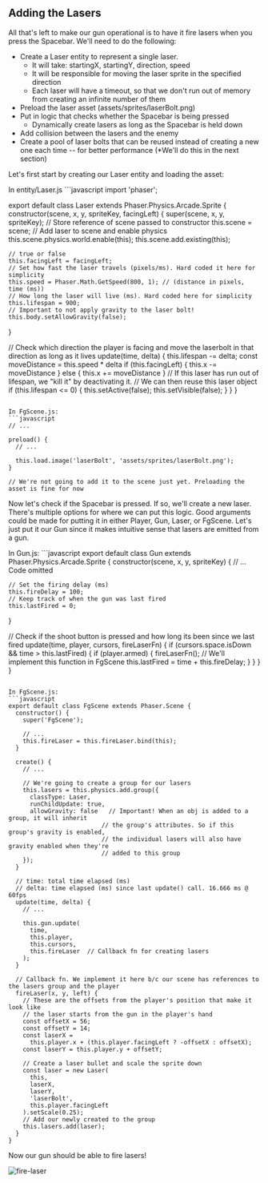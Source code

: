 ## Adding the Lasers

All that's left to make our gun operational is to have it fire lasers when you press the Spacebar. We'll need to do the following:

- Create a Laser entity to represent a single laser.
  * It will take: startingX, startingY, direction, speed
  * It will be responsible for moving the laser sprite in the specified direction
  * Each laser will have a timeout, so that we don't run out of memory from creating an infinite number of them
- Preload the laser asset (assets/sprites/laserBolt.png)
- Put in logic that checks whether the Spacebar is being pressed
  * Dynamically create lasers as long as the Spacebar is held down
- Add collision between the lasers and the enemy
- Create a pool of laser bolts that can be reused instead of creating a new one each time -- for better performance (*We'll do this in the next section)

Let's first start by creating our Laser entity and loading the asset:

<hint title="Solution">
In entity/Laser.js
```javascript
import 'phaser';

export default class Laser extends Phaser.Physics.Arcade.Sprite {
  constructor(scene, x, y, spriteKey, facingLeft) {
    super(scene, x, y, spriteKey);
    // Store reference of scene passed to constructor
    this.scene = scene;
    // Add laser to scene and enable physics
    this.scene.physics.world.enable(this);
    this.scene.add.existing(this);

    // true or false
    this.facingLeft = facingLeft;
    // Set how fast the laser travels (pixels/ms). Hard coded it here for simplicity
    this.speed = Phaser.Math.GetSpeed(800, 1); // (distance in pixels, time (ms))
    // How long the laser will live (ms). Hard coded here for simplicity
    this.lifespan = 900;
    // Important to not apply gravity to the laser bolt!
    this.body.setAllowGravity(false);
  }

  // Check which direction the player is facing and move the laserbolt in that direction as long as it lives
  update(time, delta) {
    this.lifespan -= delta;
    const moveDistance = this.speed * delta
    if (this.facingLeft) {
      this.x -= moveDistance
    } else {
      this.x += moveDistance
    }
    // If this laser has run out of lifespan, we "kill it" by deactivating it.
    // We can then reuse this laser object
    if (this.lifespan <= 0) {
      this.setActive(false);
      this.setVisible(false);
    }
  }
}
```

In FgScene.js:
```javascript
// ...

preload() {
  // ...

  this.load.image('laserBolt', 'assets/sprites/laserBolt.png');
}

// We're not going to add it to the scene just yet. Preloading the asset is fine for now

```
</hint>

Now let's check if the Spacebar is pressed. If so, we'll create a new laser. There's multiple options for where we can put this logic. Good arguments could be made for putting it in either Player, Gun, Laser, or FgScene. Let's just put it our Gun since it makes intuitive sense that lasers are emitted from a gun.

<hint title="Solution">
In Gun.js:
```javascript
export default class Gun extends Phaser.Physics.Arcade.Sprite {
  constructor(scene, x, y, spriteKey) {
    // ... Code omitted

    // Set the firing delay (ms)
    this.fireDelay = 100;
    // Keep track of when the gun was last fired
    this.lastFired = 0;
  }

  // Check if the shoot button is pressed and how long its been since we last fired
  update(time, player, cursors, fireLaserFn) {
    if (cursors.space.isDown && time > this.lastFired) {
      if (player.armed) {
        fireLaserFn();    // We'll implement this function in FgScene
        this.lastFired = time + this.fireDelay;
      }
    }
  }
}
```

In FgScene.js:
```javascript
export default class FgScene extends Phaser.Scene {
  constructor() {
    super('FgScene');

    // ...
    this.fireLaser = this.fireLaser.bind(this);
  }

  create() {
    // ...

    // We're going to create a group for our lasers
    this.lasers = this.physics.add.group({
      classType: Laser,
      runChildUpdate: true,
      allowGravity: false   // Important! When an obj is added to a group, it will inherit
                          // the group's attributes. So if this group's gravity is enabled,
                          // the individual lasers will also have gravity enabled when they're
                          // added to this group
    });
  }

  // time: total time elapsed (ms)
  // delta: time elapsed (ms) since last update() call. 16.666 ms @ 60fps
  update(time, delta) {
    // ...

    this.gun.update(
      time,
      this.player,
      this.cursors,
      this.fireLaser  // Callback fn for creating lasers
    );
  }

  // Callback fn. We implement it here b/c our scene has references to the lasers group and the player
  fireLaser(x, y, left) {
    // These are the offsets from the player's position that make it look like
    // the laser starts from the gun in the player's hand
    const offsetX = 56;
    const offsetY = 14;
    const laserX =
      this.player.x + (this.player.facingLeft ? -offsetX : offsetX);
    const laserY = this.player.y + offsetY;

    // Create a laser bullet and scale the sprite down
    const laser = new Laser(
      this,
      laserX,
      laserY,
      'laserBolt',
      this.player.facingLeft
    ).setScale(0.25);
    // Add our newly created to the group
    this.lasers.add(laser);
  }
}
```
</hint>

Now our gun should be able to fire lasers!

![fire-laser](https://learndotresources.s3.amazonaws.com/workshop/5c05a8e36ed8580004fb944e/fullblast-fire-laser.gif)




